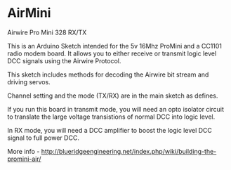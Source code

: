# AirMini
Airwire Pro Mini 328 RX/TX

This is an Arduino Sketch intended for the 5v 16Mhz ProMini and a CC1101 radio modem board. It allows you to 
either receive or transmit logic level DCC signals using the Airwire Protocol.

This sketch includes methods for decoding the Airwire bit stream and driving servos.

Channel setting and the mode (TX/RX) are in the main sketch as defines.

If you run this board in transmit mode, you will need an opto isolator circuit to translate the large voltage transistions of normal DCC into logic level.

In RX mode, you will need a DCC amplifier to boost the logic level DCC signal to full power DCC.

More info - http://blueridgeengineering.net/index.php/wiki/building-the-promini-air/
